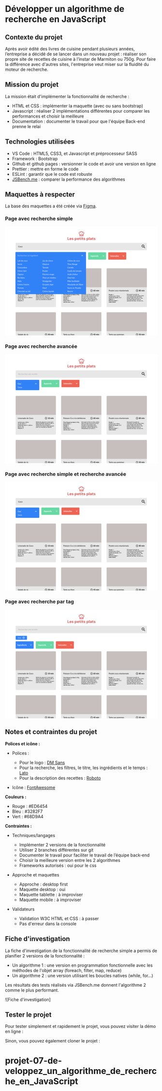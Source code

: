 # Développer un algorithme de recherche en JavaScript

## Contexte du projet

Après avoir édité des livres de cuisine pendant plusieurs années, l’entreprise a décidé de se lancer dans un nouveau projet : réaliser son propre site de recettes de cuisine à l’instar de Marmiton ou 750g.
Pour faire la différence avec d'autres sites, l'entreprise veut miser sur la fluidité du moteur de recherche.

## Mission du projet

La mission était d'implémenter la fonctionnalité de recherche :

- HTML et CSS : implémenter la maquette (avec ou sans bootstrap)
- Javascript : réaliser 2 implémentations différentes pour comparer les performances et choisir la meilleure
- Documentation : documenter le travail pour que l'équipe Back-end prenne le relai

## Technologies utilisées

- VS Code : HTML5, CSS3, et Javascript et préprocesseur SASS
- Framework : Bootstrap
- Github et github pages : versionner le code et avoir une version en ligne
- Prettier : mettre en forme le code
- ESLint : garantir que le code est robuste
- [JSBench.me](https://jsbench.me/) : comparer la performance des algorithmes

## Maquettes à respecter

La base des maquettes a été créée via [Figma](https://www.figma.com/file/xqeE1ZKlHUWi2Efo8r73NK/UI-Design-Les-Petits-Plats-FR?node-id=0%3A1&t=OasLVy1jb9GReDDU-0).

### Page avec recherche simple

![Maquette Les Petits Plats - Recherche simple](/public/assets/maquettes/Les-petits-plats-Recherche-simple.png)

### Page avec recherche avancée

![Maquette Les Petits Plats - Recherche avancée](/public/assets/maquettes/Les-petits-plats-Recherche-avancee.png)

### Page avec recherche simple et recherche avancée

![Maquette Les Petits Plats - Recherche simple et recherche avancée](/public/assets/maquettes/Les-petits-plats-Recherche-simple-Recherche-avancee.png)

### Page avec recherche par tag

![Maquette Les Petits Plats - Recherche par tag](/public/assets/maquettes/Les-petits-plats-Recherche-tag.png)

## Notes et contraintes du projet

**Polices et icône :**

- Polices :

  - Pour le logo : [DM Sans ](https://fonts.google.com/specimen/DM+Sans?query=dm+sans)
  - Pour la recherche, les filtres, le titre, les ingrédients et le temps : [Lato](https://fonts.google.com/specimen/Lato)
  - Pour la description des recettes : [Roboto](https://fonts.google.com/specimen/Roboto)

- Icône : [FontAwesome](https://fontawesome.com/)

**Couleurs :**

- Rouge : #ED6454
- Bleu : #3282F7
- Vert : #68D9A4

**Contraintes :**

- Techniques/langages

  - Implémenter 2 versions de la fonctionnalité
  - Utiliser 2 branches différentes sur git
  - Documenter le travail pour faciliter le travail de l’équipe back-end
  - Choisir la meilleure version entre les 2 algorithmes
  - Frameworks autorisés : oui pour le css

- Approche et maquettes

  - Approche : desktop first
  - Maquette desktop : oui
  - Maquette tablette : à improviser
  - Maquette mobile : à improviser

- Validateurs
  - Validation W3C HTML et CSS : à passer
  - Pas d'erreur dans la console

## Fiche d'investigation

La fiche d'investigation de la fonctionnalité de recherche simple a permis de planifier 2 versions de la fonctionnalité :

- Un algorithme 1 : une version en programmation fonctionnelle avec les méthodes de l'objet array (foreach, filter, map, reduce)
- Un algorithme 2 : une version utilisant les boucles natives (while, for...)

Les résultats des tests réalisés via JSBench.me donnent l'algorithme 2 comme le plus performant.

![Fiche d'investigation]

## Tester le projet

Pour tester simplement et rapidement le projet, vous pouvez visiter la démo en ligne :

Sinon, vous pouvez également cloner le projet :

# projet-07-de-veloppez_un_algorithme_de_recherche_en_JavaScript
